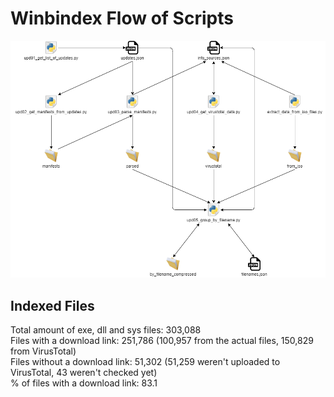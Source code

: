 # Winbindex Flow of Scripts

![winbindex-scripts-flow.png](winbindex-scripts-flow.png)

## Indexed Files

<!--FileStats-->
Total amount of exe, dll and sys files: 303,088  
Files with a download link: 251,786 (100,957 from the actual files, 150,829 from VirusTotal)  
Files without a download link: 51,302 (51,259 weren't uploaded to VirusTotal, 43 weren't checked yet)  
% of files with a download link: 83.1  
<!--/FileStats-->
